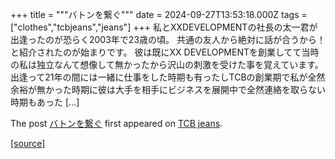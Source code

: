 +++
title = """バトンを繋ぐ"""
date = 2024-09-27T13:53:18.000Z
tags = ["clothes","tcbjeans","jeans"]
+++
私とXXDEVELOPMENTの社長の太一君が出逢ったのが恐らく2003年で23歳の頃。 共通の友人から絶対に話が合うから！と紹介されたのが始まりです。 彼は既にXX DEVELOPMENTを創業してて当時の私は独立なんて想像して無かったから沢山の刺激を受けた事を覚えています。 出逢って21年の間には一緒に仕事をした時期も有ったしTCBの創業期で私が全然余裕が無かった時期に彼は大手を相手にビジネスを展開中で全然連絡を取らない時期もあった \[…\]

The post [バトンを繋ぐ](http://tcbjeans.com/2024/09/27/49291) first appeared on [TCB jeans](http://tcbjeans.com).

[[source]](http://tcbjeans.com/2024/09/27/49291)
